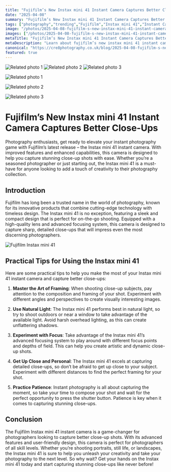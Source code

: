 ```yaml
---
title: "Fujifilm’s New Instax mini 41 Instant Camera Captures Better Close-Ups"
date: "2025-04-08"
summary: "Fujifilm’s New Instax mini 41 Instant Camera Captures Better Close-Ups - A trending topic in photography."
tags: ["photography","trending","Fujifilm","Instax mini 41","Instant Camera","Close-Ups","Photography","Tips","Framing","Natural Light","Focus","Patience"]
image: "/photos/2025-04-08-fujifilm-s-new-instax-mini-41-instant-camera-captures-better-close-ups-1.jpg"
images: ["/photos/2025-04-08-fujifilm-s-new-instax-mini-41-instant-camera-captures-better-close-ups-1.jpg","/photos/2025-04-08-fujifilm-s-new-instax-mini-41-instant-camera-captures-better-close-ups-2.jpg","/photos/2025-04-08-fujifilm-s-new-instax-mini-41-instant-camera-captures-better-close-ups-3.jpg"]
metaTitle: "Fujifilm’s New Instax mini 41 Instant Camera Captures Better Close-Ups | cre8 Photography"
metaDescription: "Learn about fujifilm’s new instax mini 41 instant camera captures better close-ups in photography with practical tips and insights."
canonical: "https://cre8photography.co.uk/blog/2025-04-08-fujifilm-s-new-instax-mini-41-instant-camera-captures-better-close-ups"
featured: true
---
```


<!-- Gallery as HTML -->

<div class="grid grid-cols-1 sm:grid-cols-2 md:grid-cols-3 gap-4">
  <img src="/photos/2025-04-08-fujifilm-s-new-instax-mini-41-instant-camera-captures-better-close-ups-1.jpg" alt="Related photo 1" class="w-full rounded-lg" />
<img src="/photos/2025-04-08-fujifilm-s-new-instax-mini-41-instant-camera-captures-better-close-ups-2.jpg" alt="Related photo 2" class="w-full rounded-lg" />
<img src="/photos/2025-04-08-fujifilm-s-new-instax-mini-41-instant-camera-captures-better-close-ups-3.jpg" alt="Related photo 3" class="w-full rounded-lg" />
</div>


<!-- Gallery as Markdown -->
![Related photo 1](/photos/2025-04-08-fujifilm-s-new-instax-mini-41-instant-camera-captures-better-close-ups-1.jpg)


![Related photo 2](/photos/2025-04-08-fujifilm-s-new-instax-mini-41-instant-camera-captures-better-close-ups-2.jpg)


![Related photo 3](/photos/2025-04-08-fujifilm-s-new-instax-mini-41-instant-camera-captures-better-close-ups-3.jpg)



# Fujifilm’s New Instax mini 41 Instant Camera Captures Better Close-Ups

Photography enthusiasts, get ready to elevate your instant photography game with Fujifilm’s latest release – the Instax mini 41 instant camera. With improved features and enhanced capabilities, this camera is designed to help you capture stunning close-up shots with ease. Whether you’re a seasoned photographer or just starting out, the Instax mini 41 is a must-have for anyone looking to add a touch of creativity to their photography collection.

## Introduction

Fujifilm has long been a trusted name in the world of photography, known for its innovative products that combine cutting-edge technology with timeless design. The Instax mini 41 is no exception, featuring a sleek and compact design that is perfect for on-the-go shooting. Equipped with a high-quality lens and advanced focusing system, this camera is designed to capture sharp, detailed close-ups that will impress even the most discerning photographers.

![Fujifilm Instax mini 41](/path/to/image)

## Practical Tips for Using the Instax mini 41

Here are some practical tips to help you make the most of your Instax mini 41 instant camera and capture better close-ups:

1. **Master the Art of Framing**: When shooting close-up subjects, pay attention to the composition and framing of your shot. Experiment with different angles and perspectives to create visually interesting images.

2. **Use Natural Light**: The Instax mini 41 performs best in natural light, so try to shoot outdoors or near a window to take advantage of the available light. Avoid harsh overhead lighting, as this can create unflattering shadows.

3. **Experiment with Focus**: Take advantage of the Instax mini 41’s advanced focusing system to play around with different focus points and depths of field. This can help you create artistic and dynamic close-up shots.

4. **Get Up Close and Personal**: The Instax mini 41 excels at capturing detailed close-ups, so don’t be afraid to get up close to your subject. Experiment with different distances to find the perfect framing for your shot.

5. **Practice Patience**: Instant photography is all about capturing the moment, so take your time to compose your shot and wait for the perfect opportunity to press the shutter button. Patience is key when it comes to capturing stunning close-ups.

## Conclusion

The Fujifilm Instax mini 41 instant camera is a game-changer for photographers looking to capture better close-up shots. With its advanced features and user-friendly design, this camera is perfect for photographers of all skill levels. Whether you’re shooting portraits, still life, or landscapes, the Instax mini 41 is sure to help you unleash your creativity and take your photography to the next level. So why wait? Get your hands on the Instax mini 41 today and start capturing stunning close-ups like never before!


